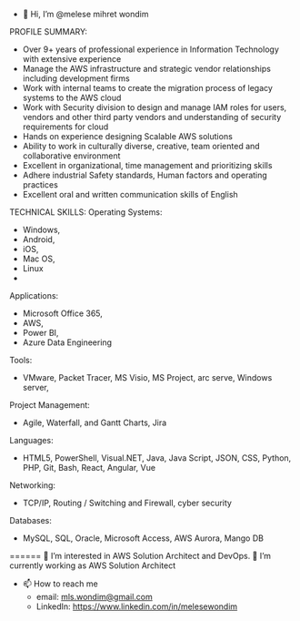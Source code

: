 - 👋 Hi, I’m @melese mihret wondim

PROFILE SUMMARY:

-	Over 9+ years of professional experience in Information Technology with extensive experience 
-	Manage the AWS infrastructure and strategic vendor relationships including development firms
-	Work with internal teams to create the migration process of legacy systems to the AWS cloud
-	Work with Security division to design and manage IAM roles for users, vendors and other third party vendors and understanding of security requirements for cloud
-	Hands on experience designing Scalable AWS solutions
-	Ability to work in culturally diverse, creative, team oriented and collaborative environment
-	Excellent in organizational, time management and prioritizing skills 
-	Adhere industrial Safety standards, Human factors and operating practices
-	Excellent oral and written communication skills of English

TECHNICAL SKILLS:
Operating Systems:
- Windows, 
- Android,
- iOS, 
- Mac OS, 
- Linux
-
Applications:

- Microsoft Office 365, 
- AWS, 
- Power BI, 
- Azure Data Engineering

Tools:  
- VMware, Packet Tracer, MS Visio, MS Project, arc serve, Windows server,

Project Management:
- Agile, Waterfall, and Gantt Charts, Jira

Languages:
- HTML5, PowerShell, Visual.NET, Java, Java Script, JSON, CSS, Python, PHP, Git, Bash, React, Angular, Vue

Networking:
- TCP/IP, Routing / Switching and Firewall, cyber security

Databases:
- MySQL, SQL, Oracle, Microsoft Access, AWS Aurora, Mango DB

======
👀 I’m interested in AWS Solution Architect and DevOps.
🌱 I’m currently working as AWS Solution Architect
- 📫 
How to reach me 
  - email: mls.wondim@gmail.com
  - LinkedIn: https://www.linkedin.com/in/melesewondim

<!---
melesemihret/melesemihret is a ✨ special ✨ repository because its `README.md` (this file) appears on your GitHub profile.
You can click the Preview link to take a look at your changes.
--->
